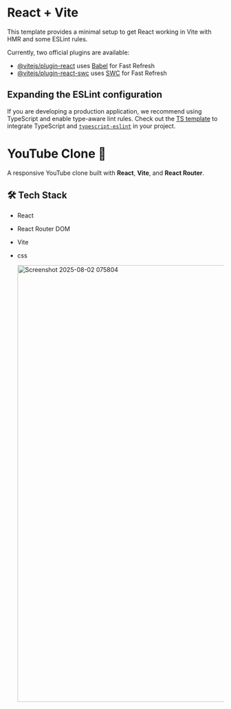# React + Vite

This template provides a minimal setup to get React working in Vite with HMR and some ESLint rules.

Currently, two official plugins are available:

- [@vitejs/plugin-react](https://github.com/vitejs/vite-plugin-react/blob/main/packages/plugin-react/README.md) uses [Babel](https://babeljs.io/) for Fast Refresh
- [@vitejs/plugin-react-swc](https://github.com/vitejs/vite-plugin-react-swc) uses [SWC](https://swc.rs/) for Fast Refresh

## Expanding the ESLint configuration

If you are developing a production application, we recommend using TypeScript and enable type-aware lint rules. Check out the [TS template](https://github.com/vitejs/vite/tree/main/packages/create-vite/template-react-ts) to integrate TypeScript and [`typescript-eslint`](https://typescript-eslint.io) in your project.


# YouTube Clone 🎥

A responsive YouTube clone built with **React**, **Vite**, and **React Router**.

## 🛠 Tech Stack

- React 
- React Router DOM 
- Vite
- css

  <img width="1892" height="1015" alt="Screenshot 2025-08-02 075804" src="https://github.com/user-attachments/assets/2ffcba23-6fe8-4b5c-bf05-033c5acdd253" />
